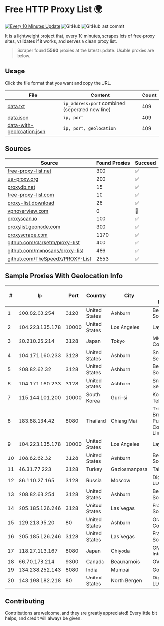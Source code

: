 
# Free HTTP Proxy List 🌍

[![Every 10 Minutes Update](https://github.com/mertguvencli/http-proxy-list/actions/workflows/main.yml/badge.svg?branch=main)](https://github.com/mertguvencli/http-proxy-list/actions/workflows/main.yml)
![GitHub](https://img.shields.io/github/license/mertguvencli/http-proxy-list)
![GitHub last commit](https://img.shields.io/github/last-commit/mertguvencli/http-proxy-list)

It is a lightweight project that, every 10 minutes, scrapes lots of free-proxy sites, validates if it works, and serves a clean proxy list.


> Scraper found **5560** proxies at the latest update. Usable proxies are below.

## Usage

Click the file format that you want and copy the URL.


|File|Content|Count|
|----|-------|-----|
|[data.txt](https://raw.githubusercontent.com/mertguvencli/http-proxy-list/main/proxy-list/data.txt)|`ip_address:port` combined (seperated new line)|409|
|[data.json](https://raw.githubusercontent.com/mertguvencli/http-proxy-list/main/proxy-list/data.json)|`ip, port`|409|
|[data-with-geolocation.json](https://raw.githubusercontent.com/mertguvencli/http-proxy-list/main/proxy-list/data-with-geolocation.json)|`ip, port, geolocation`|409|

## Sources

|Source|Found Proxies|Succeed|
|------|-------------|-------|
|[free-proxy-list.net](https://free-proxy-list.net)|300|✅|
|[us-proxy.org](https://www.us-proxy.org)|200|✅|
|[proxydb.net](http://proxydb.net)|15|✅|
|[free-proxy-list.com](https://free-proxy-list.com/?page=&port=&type%5B%5D=http&type%5B%5D=https&up_time=0&search=Search)|10|✅|
|[proxy-list.download](https://www.proxy-list.download/HTTP)|26|✅|
|[vpnoverview.com](https://vpnoverview.com/privacy/anonymous-browsing/free-proxy-servers)|0|🚫|
|[proxyscan.io](https://www.proxyscan.io)|100|✅|
|[proxylist.geonode.com](https://proxylist.geonode.com/api/proxy-list?limit=300&page=1&sort_by=lastChecked&sort_type=desc&protocols=http,https)|300|✅|
|[proxyscrape.com](https://api.proxyscrape.com/v2/?request=displayproxies&protocol=http&timeout=10000&country=all&ssl=all&anonymity=all)|1170|✅|
|[github.com/clarketm/proxy-list](https://raw.githubusercontent.com/clarketm/proxy-list/master/proxy-list-raw.txt)|400|✅|
|[github.com/monosans/proxy-list](https://raw.githubusercontent.com/monosans/proxy-list/main/proxies/http.txt)|486|✅|
|[github.com/TheSpeedX/PROXY-List](https://raw.githubusercontent.com/TheSpeedX/PROXY-List/master/http.txt)|2553|✅|


## Sample Proxies With Geolocation Info

|#|Ip|Port|Country|City|Internet Service Provider|
|-|--|----|-------|----|-------------------------|
|1|208.82.63.254|3128|United States|Ashburn|Bernardi Sounds|
|2|104.223.135.178|10000|United States|Los Angeles|LayerHost|
|3|20.210.26.214|3128|Japan|Tokyo|Microsoft Corporation|
|4|104.171.160.233|3128|United States|Ashburn|Sneaker Server|
|5|208.82.62.32|3128|United States|Ashburn|Bernardi Sounds|
|6|104.171.160.233|3128|United States|Ashburn|Sneaker Server|
|7|115.144.101.200|10000|South Korea|Guri-si|Korea Telecom|
|8|183.88.134.42|8080|Thailand|Chiang Mai|Triple T Broadband Public Company Limited|
|9|104.223.135.178|10000|United States|Los Angeles|LayerHost|
|10|208.82.62.32|3128|United States|Ashburn|Bernardi Sounds|
|11|46.31.77.223|3128|Turkey|Gaziosmanpasa|Talha Bogaz|
|12|86.110.27.165|3128|Russia|Moscow|Digit One LLC|
|13|208.82.63.254|3128|United States|Ashburn|Bernardi Sounds|
|14|205.185.126.246|3128|United States|Las Vegas|FranTech Solutions|
|15|129.213.95.20|80|United States|Ashburn|Oracle Corporation|
|16|205.185.126.246|3128|United States|Las Vegas|FranTech Solutions|
|17|118.27.113.167|8080|Japan|Chiyoda|GMO Internet, Inc.|
|18|66.70.178.214|9300|Canada|Beauharnois|OVH SAS|
|19|134.238.252.143|8080|India|Mumbai|Google LLC|
|20|143.198.182.218|80|United States|North Bergen|DigitalOcean, LLC|



## Contributing

Contributions are welcome, and they are greatly appreciated! Every
little bit helps, and credit will always be given.


